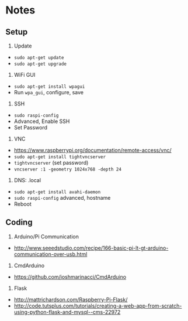 # Notes

## Setup
1. Update
  * `sudo apt-get update`
  * `sudo apt-get upgrade`
1. WiFi GUI
  * `sudo apt-get install wpagui`
  * Run `wpa_gui`, configure, save
1. SSH
  * `sudo raspi-config`
  * Advanced, Enable SSH
  * Set Password
1. VNC
  * https://www.raspberrypi.org/documentation/remote-access/vnc/
  * `sudo apt-get install tightvncserver`
  * `tightvncserver` (set password)
  * `vncserver :1 -geometry 1024x768 -depth 24`
1. DNS: .local
  * `sudo apt-get install avahi-daemon`
  * `sudo raspi-config` advanced, hostname
  * Reboot

## Coding
1. Arduino/Pi Communication
  * http://www.seeedstudio.com/recipe/166-basic-pi-lt-gt-arduino-communication-over-usb.html
1. CmdArduino
  * https://github.com/joshmarinacci/CmdArduino
1. Flask
  * http://mattrichardson.com/Raspberry-Pi-Flask/
  * http://code.tutsplus.com/tutorials/creating-a-web-app-from-scratch-using-python-flask-and-mysql--cms-22972
